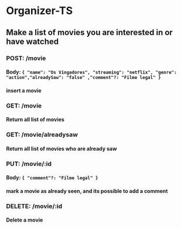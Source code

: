 # Organizer-TS
## Make a list of movies you are interested in or have watched

### POST: /movie
#### Body: ```{ "name": "Os Vingadores", "streaming": "netflix", "genre": "action","alreadySaw": "false" ,"comment"?: "Filme legal" } ```
#### insert a movie

### GET: /movie
#### Return all list of movies

### GET: /movie/alreadysaw
#### Return all list of movies who are already saw

### PUT: /movie/:id
#### Body: ```{ "comment"?: "Filme legal" } ```
#### mark a movie as already seen, and its possible to add a comment

### DELETE: /movie/:id
#### Delete a movie
